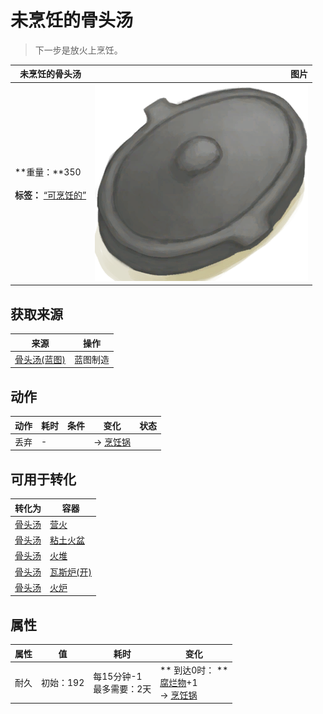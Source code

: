 # 未烹饪的骨头汤  
> 下一步是放火上烹饪。  
  
  未烹饪的骨头汤  |   图片   
 ----  |  ----:   
 **重量：**350<br><br>**标签：**	[“可烹饪的”](tag_Cookable.md)  |  ![](Sprite/CookingPotClosed.png)   
  
## 获取来源  
来源  |  操作  
----  |  ----  
[骨头汤(蓝图)](Bp_BoneBroth.md)  |  蓝图制造  
## 动作  
动作  |  耗时  |  条件  |  变化  |  状态  
----  |  ----  |  ----  |  ----  |  ----  
丢弃<br>  |  -  |    |  → [烹饪锅](CookingPot.md)<br>  |    
## 可用于转化  
转化为  |  容器  
----  |  ----  
[骨头汤](BoneBroth.md)  |  [营火](Campfire.md)  
[骨头汤](BoneBroth.md)  |  [粘土火盆](ClayFirePit.md)  
[骨头汤](BoneBroth.md)  |  [火堆](Fire.md)  
[骨头汤](BoneBroth.md)  |  [瓦斯炉(开)](GasCookerOn.md)  
[骨头汤](BoneBroth.md)  |  [火炉](Stove.md)  
## 属性   
属性  |  值  |  耗时  |  变化  
----  |  ----  |  ----  |  ----  
耐久  |  初始：192  |  每15分钟-1<br>最多需要：2天  |  ** 到达0时： **<br>[腐烂物](RottenRemains.md)+1 <br>→ [烹饪锅](CookingPot.md)  

